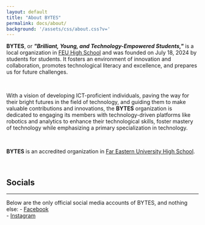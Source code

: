 ```yaml
---
layout: default
title: "About BYTES"
permalink: docs/about/
background: '/assets/css/about.css?v='
---
```

**BYTES**, or ***"Brilliant, Young, and Technology-Empowered Students,"*** is a local organization in [FEU High School](https://feuhighschool.edu.ph) and was founded on July 18, 2024 by students for students. It fosters an environment of innovation and collaboration, promotes technological literacy and excellence, and prepares us for future challenges.

<br>

With a vision of developing ICT-proficient individuals, paving the way for their bright futures in the field of technology, and guiding them to make valuable contributions and innovations, the **BYTES** organization is dedicated to engaging its members with technology-driven platforms like robotics and analytics to enhance their technological skills, foster mastery of technology while emphasizing a primary specialization in technology.

<br>

**BYTES** is an accredited organization in [Far Eastern University High School](https://feuhighschool.edu.ph).

<br>

## Socials
<hr>
Below are the only official social media accounts of BYTES, and nothing else:
-     <a href="{{ site.facebook }}" target="_blank">Facebook</a><br>
-     <a href="{{ site.instagram }}" target="_blank">Instagram</a><br>
